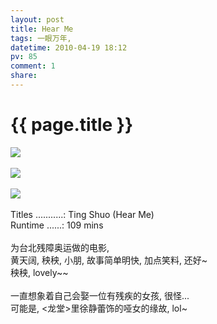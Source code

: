 ```yaml
---
layout: post
title: Hear Me
tags: 一眼万年,
datetime: 2010-04-19 18:12
pv: 85
comment: 1
share: 
---
```


{{ page.title }}
================

 <img small="0" src="http://hiphotos.baidu.com/hueidou163/pic/item/5528a0031906984f3812bb18.jpg" /><br /><br /><img small="0" src="http://hiphotos.baidu.com/hueidou163/pic/item/2b1008df8f39fa2b4854031c.jpg" /><br /><br /><img small="0" src="http://hiphotos.baidu.com/hueidou163/pic/item/d457200992ba9d972fddd419.jpg" /><br /><br />Titles ...........: Ting Shuo (Hear Me)<br />Runtime ......: 109 mins<br /><br />为台北残障奥运做的电影, <br />黄天阔, 秧秧, 小朋, 故事简单明快, 加点笑料, 还好~<br />秧秧, lovely~~<br /><br />一直想象着自己会娶一位有残疾的女孩, 很怪...<br />可能是, &lt;龙堂&gt;里徐静蕾饰的哑女的缘故, lol~ 

